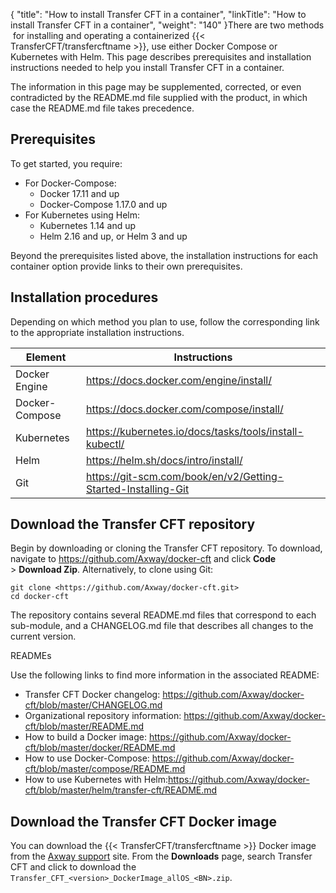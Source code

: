 {
    "title": "How to install Transfer CFT in a container",
    "linkTitle": "How to install Transfer CFT in a container",
    "weight": "140"
}There are two methods  for installing and operating a containerized {{< TransferCFT/transfercftname  >}}, use either  Docker Compose or Kubernetes with Helm. This page describes prerequisites and installation instructions needed to help you install Transfer CFT in a container.

The information in this page may be supplemented, corrected, or even contradicted by the README.md file supplied with the product, in which case the README.md file takes precedence.

## Prerequisites

To get started, you require:

-   For Docker-Compose:
    -   Docker 17.11 and up
    -   Docker-Compose 1.17.0 and up
-   For Kubernetes using Helm:
    -   Kubernetes 1.14 and up
    -   Helm 2.16 and up, or Helm 3 and up

Beyond the prerequisites listed above, the installation instructions for each container option provide links to their own prerequisites.

## Installation procedures

Depending on which method you plan to use, follow the corresponding link to the appropriate installation instructions.


|  Element  |  Instructions  |
| --- | --- |
| Docker Engine  | <a href="https://docs.docker.com/engine/install/">https://docs.docker.com/engine/install/</a>  |
| Docker-Compose  | <a href="https://docs.docker.com/compose/install/">https://</a><a href="https://docs.docker.com/compose/install/">docs.docker.com/</a><a href="https://docs.docker.com/compose/install/">compose/install/</a>  |
| Kubernetes  | <a href="https://kubernetes.io/docs/tasks/tools/install-kubectl/">https://kubernetes.io/docs/tasks/tools/install-kubectl/</a>  |
| Helm  | <a href="https://helm.sh/docs/intro/install/">https://helm.sh/docs/intro/install/</a>  |
| Git  |  <a href="https://git-scm.com/book/en/v2/Getting-Started-Installing-Git">https://git-scm.com/book/en/v2/Getting-Started-Installing-Git</a>  |


## Download the Transfer CFT repository

Begin by downloading or cloning the Transfer CFT repository. To download, navigate to <https://github.com/Axway/docker-cft> and click **Code** &gt; **Download Zip**. Alternatively, to clone using Git:<span id="gitcontainertest"></span>

```
git clone <https://github.com/Axway/docker-cft.git>
cd docker-cft
```

The repository contains several README.md files that correspond to each sub-module, and a CHANGELOG.md file that describes all changes to the current version.

READMEs

Use the following links to find more information in the associated README:

-   Transfer CFT Docker changelog: <https://github.com/Axway/docker-cft/blob/master/CHANGELOG.md>
-   Organizational repository information: <https://github.com/Axway/docker-cft/blob/master/README.md>
-   How to build a Docker image: <https://github.com/Axway/docker-cft/blob/master/docker/README.md>
-   How to use Docker-Compose: <https://github.com/Axway/docker-cft/blob/master/compose/README.md>
-   How to use Kubernetes with Helm:<https://github.com/Axway/docker-cft/blob/master/helm/transfer-cft/README.md>

## Download the Transfer CFT Docker image

You can download the {{< TransferCFT/transfercftname  >}} Docker image from the [Axway support](http://support.axway.com/) site. From the **Downloads** page, search Transfer CFT and click to download the `Transfer_CFT_<version>_DockerImage_allOS_<BN>.zip`.

 
